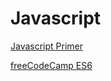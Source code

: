 # Javascript #
[Javascript Primer](https://github.com/ReactTraining/react-workshop/blob/master/JavaScriptPrimer.md)

[freeCodeCamp ES6](https://learn.freecodecamp.org/javascript-algorithms-and-data-structures/es6)
